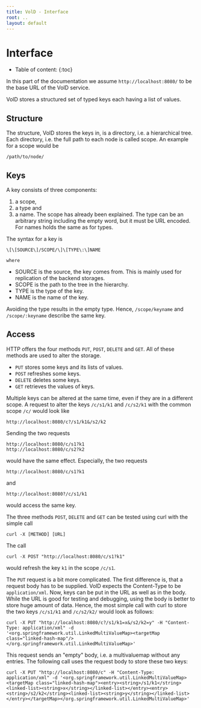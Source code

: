 ```yaml
---
title: VolD - Interface
root: ..
layout: default
---
```



Interface
=========

* Table of content:
{:toc}

In this part of the documentation we assume `http://localhost:8080/` to be the base URL of the VolD service.

VolD stores a structured set of typed keys each having a list of values.

Structure
---------

The structure, VolD stores the keys in, is a directory, i.e. a hierarchical tree.
Each directory, i.e. the full path to each node is called scope.
An example for a scope would be

    /path/to/node/

Keys
----

A key consists of three components:
1. a scope,
2. a type and
3. a name.
The scope has already been explained.
The type can be an arbitrary string including the empty word, but it must be URL encoded.
For names holds the same as for types.


The syntax for a key is

    \[\[SOURCE\]/SCOPE/\]\[TYPE\:\]NAME

    where
* SOURCE is the source, the key comes from. This is mainly used for replication of the backend storages.
* SCOPE is the path to the tree in the hierarchy.
* TYPE is the type of the key.
* NAME is the name of the key.

Avoiding the type results in the empty type.
Hence, `/scope/keyname` and `/scope/:keyname` describe the same key.

Access
------

HTTP offers the four methods `PUT`, `POST`, `DELETE` and `GET`.
All of these methods are used to alter the storage.
* `PUT` stores some keys and its lists of values.
* `POST` refreshes some keys.
* `DELETE` deletes some keys.
* `GET` retrieves the values of keys.

Multiple keys can be altered at the same time, even if they are in a different scope.
A request to alter the keys `/c/s1/k1` and `/c/s2/k1` with the common scope `/c/` would look like

    http://localhost:8080/c?/s1/k1&/s2/k2

Sending the two requests

    http://localhost:8080/c/s1?k1
    http://localhost:8080/c/s2?k2

would have the same effect.
Especially, the two requests

    http://localhost:8080/c/s1?k1

and

    http://localhost:8080?/c/s1/k1

would access the same key.

The three methods `POST`, `DELETE` and `GET` can be tested using curl with the simple call

    curl -X [METHOD] [URL]

The call

    curl -X POST "http://localhost:8080/c/s1?k1"

would refresh the key `k1` in the scope `/c/s1`.

The `PUT` request is a bit more complicated.
The first difference is, that a request body has to be supplied.
VolD expects the Content-Type to be `application/xml`.
Now, keys can be put in the URL as well as in the body.
While the URL is good for testing and debugging, using the body is better to store huge amount of data.
Hence, the most simple call with curl to store the two keys `/c/s1/k1` and `/c/s2/k2/` would look as follows:

    curl -X PUT "http://localhost:8080/c?/s1/k1=x&/s2/k2=y" -H "Content-Type: application/xml" -d '<org.springframework.util.LinkedMultiValueMap><targetMap class="linked-hash-map"/></org.springframework.util.LinkedMultiValueMap>'

This request sends an "empty" body, i.e. a multivaluemap without any entries.
The following call uses the request body to store these two keys:

    curl -X PUT "http://localhost:8080/c" -H "Content-Type: application/xml" -d '<org.springframework.util.LinkedMultiValueMap><targetMap class="linked-hash-map"><entry><string>/s1/k1</string><linked-list><string>x</string></linked-list></entry><entry><string>/s2/k2</string><linked-list><string>y</string></linked-list></entry></targetMap></org.springframework.util.LinkedMultiValueMap>'


